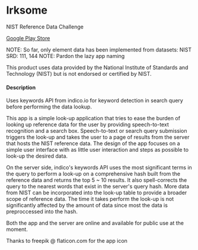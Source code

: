 # Irksome
NIST Reference Data Challenge

[Google Play Store](https://play.google.com/store/apps/details?id=io.sihrc.irksome)

NOTE: So far, only element data has been implemented from datasets: NIST SRD: 111, 144
NOTE: Pardon the lazy app naming

This product uses data provided by the National Institute of Standards and Technology (NIST) but is not endorsed or certified by NIST.

#### Description ####
Uses keywords API from indico.io for keyword detection in search query before performing the data lookup.

This app is a simple look-up application that tries to ease the burden of looking up reference data for the user by providing speech-to-text recognition and a search box.  Speech-to-text or search query submission triggers the look-up and takes the user to a page of results from the server that hosts the NIST reference data. The design of the app focuses on a simple user interface with as little user interaction and steps as possible to look-up the desired data.

On the server side, indico's keywords API uses the most significant terms in the query to perform a look-up on a comprehensive hash built from the reference data and returns the top 5 ~ 10 results. It also spell-corrects the query to the nearest words that exist in the server's query hash. More data from NIST can be incorporated into the look-up table to provide a broader scope of reference data. The time it takes perform the look-up is not significantly affected by the amount of data since most the data is preproccessed into the hash.

Both the app and the server are online and available for public use at the moment.

Thanks to freepik @ flaticon.com for the app icon
